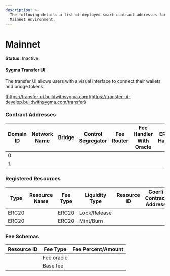 ```yaml
---
description: >-
  The following details a list of deployed smart contract addresses for our
  Mainnet environment.
---
```


# Mainnet

**Status:** Inactive

#### Sygma Transfer UI

The transfer UI allows users with a visual interface to connect their wallets and bridge tokens.

[https://transfer-ui.buildwithsygma.com](https://transfer-ui-develop.buildwithsygma.com/transfer)

### Contract Addresses

| Domain ID | Network Name | Bridge | Control Segregator | Fee Router | Fee Handler With Oracle | ERC20 Handler | ERC721 Handler | Generic Handler |
| --------- | ------------ | ------ | ------------------ | ---------- | ----------------------- | ------------- | -------------- | --------------- |
| 0         |              |        |                    |            |                         |               |                |                 |
| 1         |              |        |                    |            |                         |               |                |                 |

### Registered Resources

| Type  | Resource Name | Fee Type | Liquidity Type | Resource ID | Goerli Contract Address | Mumbai Contract Address | Moonbase Contract Address |
| ----- | ------------- | -------- | -------------- | ----------- | ----------------------- | ----------------------- | ------------------------- |
| ERC20 |               | ERC20    | Lock/Release   |             |                         |                         |                           |
| ERC20 |               | ERC20    | Mint/Burn      |             |                         |                         |                           |

### Fee Schemas

| Resource ID | Fee Type   | Fee Percent/Amount |
| ----------- | ---------- | ------------------ |
|             | Fee oracle |                    |
|             | Base fee   |                    |
